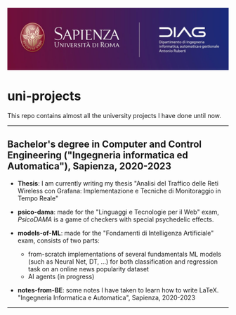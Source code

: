 ![logo](sapienza.jpg)
# uni-projects
This repo contains almost all the university projects I have done until now. 
<hr>

## Bachelor's degree in Computer and Control Engineering ("Ingegneria informatica ed Automatica"), Sapienza, 2020-2023

- **Thesis**: I am currently writing my thesis "Analisi del Traffico delle Reti Wireless con Grafana: Implementazione e Tecniche di Monitoraggio in Tempo Reale"

- **psico-dama**: made for the "Linguaggi e Tecnologie per il Web" exam, _PsicoDAMA_ is a game of checkers with special psychedelic effects.

- **models-of-ML**: made for the "Fondamenti di Intelligenza Artificiale" exam, consists of two parts:
   - from-scratch implementations of several fundamentals ML models (such as Neural Net, DT, ...) for both classification and regression task on an online news popularity dataset
   - AI agents (in progress)

- **notes-from-BE**: some notes I have taken to learn how to write LaTeX. "Ingegneria Informatica e Automatica", Sapienza, 2020-2023

<hr>
